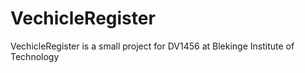 # VechicleRegister
VechicleRegister is a small project for DV1456 at Blekinge Institute of Technology
